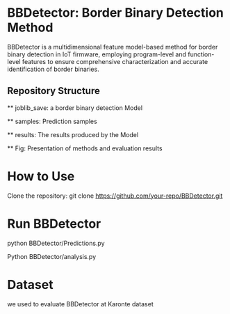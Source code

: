 # BBDetector: Border Binary Detection Method

BBDetector is a multidimensional feature model-based method for border binary detection in IoT firmware, employing program-level and function-level features to ensure comprehensive characterization and accurate identification of border binaries.

## Repository Structure

** joblib_save: a border binary detection Model

** samples: Prediction samples

** results: The results produced by the Model

** Fig: Presentation of methods and evaluation results

# How to Use

Clone the repository:
   git clone https://github.com/your-repo/BBDetector.git


# Run BBDetector

python BBDetector/Predictions.py
               
Python BBDetector/analysis.py



# Dataset
we used to evaluate BBDetector at Karonte dataset
